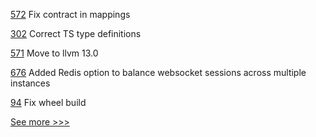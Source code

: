 
[572](https://github.com/hyperledger-labs/solang/pull/572) Fix contract in mappings

[302](https://github.com/hyperledger/fabric-chaincode-node/pull/302) Correct TS type definitions

[571](https://github.com/hyperledger-labs/solang/pull/571) Move to llvm 13.0

[676](https://github.com/hyperledger-labs/business-partner-agent/pull/676) Added Redis option to balance websocket sessions across multiple instances

[94](https://github.com/hyperledger/iroha-python/pull/94) Fix wheel build


[See more >>>](https://start-here.hyperledger.org/pull-requests)

